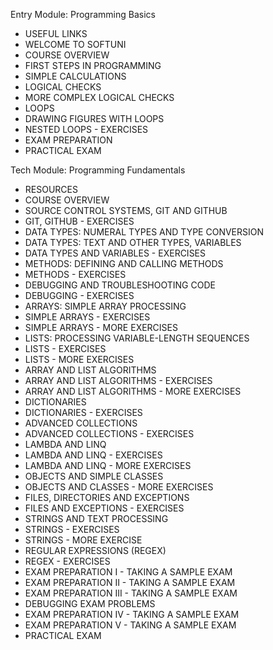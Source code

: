 Entry Module:
Programming Basics
  - USEFUL LINKS
  - WELCOME TO SOFTUNI
  - COURSE OVERVIEW
  - FIRST STEPS IN PROGRAMMING
  - SIMPLE CALCULATIONS
  - LOGICAL CHECKS
  - MORE COMPLEX LOGICAL CHECKS
  - LOOPS
  - DRAWING FIGURES WITH LOOPS
  - NESTED LOOPS - EXERCISES
  - EXAM PREPARATION
  - PRACTICAL EXAM
  
Tech Module:
Programming Fundamentals
  - RESOURCES
  - COURSE OVERVIEW
  - SOURCE CONTROL SYSTEMS, GIT AND GITHUB
  - GIT, GITHUB - EXERCISES
  - DATA TYPES: NUMERAL TYPES AND TYPE CONVERSION
  - DATA TYPES: TEXT AND OTHER TYPES, VARIABLES
  - DATA TYPES AND VARIABLES - EXERCISES
  - METHODS: DEFINING AND CALLING METHODS
  - METHODS - EXERCISES
  - DEBUGGING AND TROUBLESHOOTING CODE
  - DEBUGGING - EXERCISES
  - ARRAYS: SIMPLE ARRAY PROCESSING
  - SIMPLE ARRAYS - EXERCISES
  - SIMPLE ARRAYS - MORE EXERCISES
  - LISTS: PROCESSING VARIABLE-LENGTH SEQUENCES
  - LISTS - EXERCISES
  - LISTS - MORE EXERCISES
  - ARRAY AND LIST ALGORITHMS
  - ARRAY AND LIST ALGORITHMS - EXERCISES
  - ARRAY AND LIST ALGORITHMS - MORE EXERCISES
  - DICTIONARIES
  - DICTIONARIES - EXERCISES
  - ADVANCED COLLECTIONS
  - ADVANCED COLLECTIONS - EXERCISES
  - LAMBDA AND LINQ
  - LAMBDA AND LINQ - EXERCISES
  - LAMBDA AND LINQ - MORE EXERCISES
  - OBJECTS AND SIMPLE CLASSES
  - OBJECTS AND CLASSES - MORE EXERCISES
  - FILES, DIRECTORIES AND EXCEPTIONS
  - FILES AND EXCEPTIONS - EXERCISES
  - STRINGS AND TEXT PROCESSING
  - STRINGS - EXERCISES
  - STRINGS - MORE EXERCISE
  - REGULAR EXPRESSIONS (REGEX)
  - REGEX - EXERCISES
  - EXAM PREPARATION I - TAKING A SAMPLE EXAM
  - EXAM PREPARATION II - TAKING A SAMPLE EXAM
  - EXAM PREPARATION III - TAKING A SAMPLE EXAM
  - DEBUGGING EXAM PROBLEMS
  - EXAM PREPARATION IV - TAKING A SAMPLE EXAM
  - EXAM PREPARATION V - TAKING A SAMPLE EXAM
  - PRACTICAL ЕXAM
